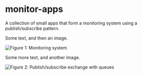 monitor-apps
============

A collection of small apps that form a monitoring system using a publish/subscribe pattern.

Some text, and then an image.

![Figure 1: Monitoring system](https://raw.githubusercontent.com/jvangorp/monitor-apps/master/images/fig1-monitoring-system.png "Figure 1")

Some more text, and another image.

![Figure 2: Publish/subscribe exchange with queues](https://raw.githubusercontent.com/jvangorp/monitor-apps/master/images/fig2-publish-subscribe.png "Figure 2")


